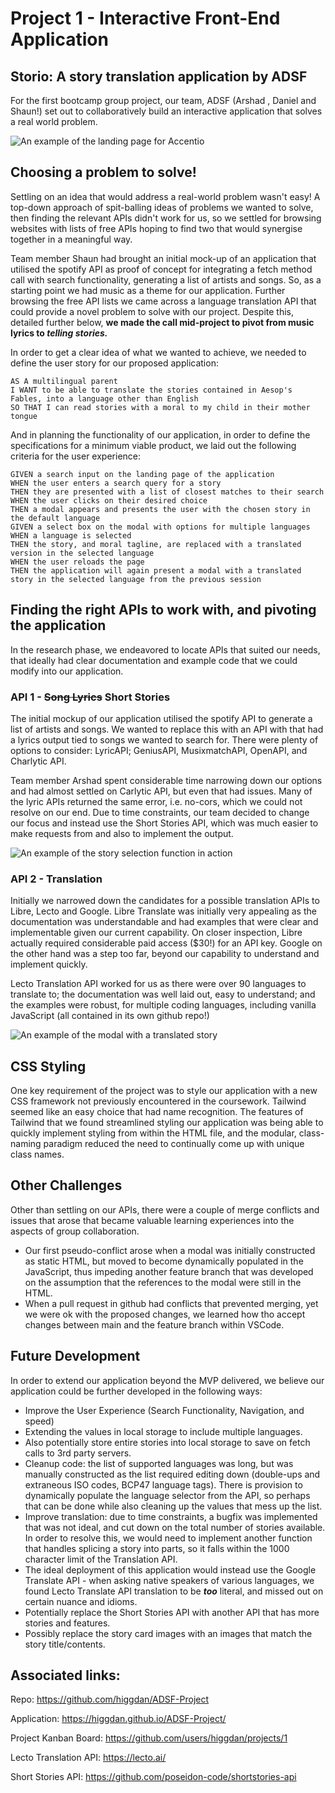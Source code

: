 # Project 1 - Interactive Front-End Application
## Storio: A story translation application by ADSF

For the first bootcamp group project, our team, ADSF (Arshad , Daniel and Shaun!) set out to collaboratively build an interactive application that solves a real world problem. 

![An example of the landing page for Accentio](./assets/landing-page.png)

## Choosing a problem to solve!
Settling on an idea that would address a real-world problem wasn't easy! A top-down approach of spit-balling ideas of problems we wanted to solve, then finding the relevant APIs didn't work for us, so we settled for browsing websites with lists of free APIs hoping to find two that would synergise together in a meaningful way. 

Team member Shaun had brought an initial mock-up of an application that utilised the spotify API as proof of concept for integrating a fetch method call with search functionality, generating a list of artists and songs. So, as a starting point we had music as a theme for our application. Further browsing the free API lists we came across a language translation API that could provide a novel problem to solve with our project. Despite this, detailed further below, **we made the call mid-project to pivot from music lyrics to *telling stories.***

In order to get a clear idea of what we wanted to achieve, we needed to define the user story for our proposed application:
```
AS A multilingual parent
I WANT to be able to translate the stories contained in Aesop's Fables, into a language other than English
SO THAT I can read stories with a moral to my child in their mother tongue
```

And in planning the functionality of our application, in order to define the specifications for a minimum viable product, we laid out the following criteria for the user experience:
```
GIVEN a search input on the landing page of the application
WHEN the user enters a search query for a story
THEN they are presented with a list of closest matches to their search 
WHEN the user clicks on their desired choice
THEN a modal appears and presents the user with the chosen story in the default language
GIVEN a select box on the modal with options for multiple languages
WHEN a language is selected
THEN the story, and moral tagline, are replaced with a translated version in the selected language
WHEN the user reloads the page
THEN the application will again present a modal with a translated story in the selected language from the previous session
```

## Finding the right APIs to work with, and pivoting the application
In the research phase, we endeavored to locate APIs that suited our needs, that ideally had clear documentation and example code that we could modify into our application.
### API 1 - ~~Song Lyrics~~ Short Stories
The initial mockup of our application utilised the spotify API to generate a list of artists and songs. We wanted to replace this with an API with that had a lyrics output tied to songs we wanted to search for. There were plenty of options to consider: LyricAPI; GeniusAPI, MusixmatchAPI, OpenAPI, and Charlytic API. 

Team member Arshad spent considerable time narrowing down our options and had almost settled on Carlytic API, but even that had issues. Many of the lyric APIs returned the same error, i.e. no-cors, which we could not resolve on our end. Due to time constraints, our team decided to change our focus and instead use the Short Stories API, which was much easier to make requests from and also to implement the output.

![An example of the story selection function in action](./assets/story-list.png)

### API 2 - Translation
Initially we narrowed down the candidates for a possible translation APIs to Libre, Lecto and Google. Libre Translate was initially very appealing as the documentation was understandable and had examples that were clear and implementable given our current capability. On closer inspection, Libre actually required considerable paid access ($30!) for an API key. Google on the other hand was a step too far, beyond our capability to understand and implement quickly.

Lecto Translation API worked for us as there were over 90 languages to translate to; the documentation was well laid out, easy to understand; and the examples were robust, for multiple coding languages, including vanilla JavaScript (all contained in its own github repo!)

![An example of the modal with a translated story](./assets/Storio-Translate.gif)

## CSS Styling
One key requirement of the project was to style our application with a new CSS framework not previously encountered in the coursework. Tailwind seemed like an easy choice that had name recognition. The features of Tailwind that we found streamlined styling our application was being able to quickly implement styling from within the HTML file, and the  modular, class-naming paradigm reduced the need to continually come up with unique class names.

## Other Challenges
Other than settling on our APIs, there were a couple of merge conflicts and issues that arose that became valuable learning experiences into the aspects of group collaboration.
* Our first pseudo-conflict arose when a modal was initially constructed as static HTML, but moved to become dynamically populated in the JavaScript, thus impeding another feature branch that was developed on the assumption that the references to the modal were still in the HTML. 
* When a pull request in github had conflicts that prevented merging, yet we were ok with the proposed changes, we learned how tho accept changes between main and the feature branch within VSCode.

## Future Development
In order to extend our application beyond the MVP delivered, we believe our application could be further developed in the following ways:
* Improve the User Experience (Search Functionality, Navigation, and speed)
* Extending the values in local storage to include multiple languages.
* Also potentially store entire stories into local storage to save on fetch calls to 3rd party servers.
* Cleanup code: the list of supported languages was long, but was manually constructed as the list required editing down (double-ups and extraneous ISO codes, BCP47 language tags). There is provision to dynamically populate the language selector from the API, so perhaps that can be done while also cleaning up the values that mess up the list.
* Improve translation: due to time constraints, a bugfix was implemented that was not ideal, and cut down on the total number of stories available. In order to resolve this, we would need to implement another function that handles splicing a story into parts, so it falls within the 1000 character limit of the Translation API.
* The ideal deployment of this application would instead use the Google Translate API - when asking native speakers of various languages, we found Lecto Translate API translation to be ***too*** literal, and missed out on certain nuance and idioms.
* Potentially replace the Short Stories API with another API that has more stories and features. 
* Possibly replace the story card images with an images that match the story title/contents.


## Associated links:

Repo:
https://github.com/higgdan/ADSF-Project

Application:
https://higgdan.github.io/ADSF-Project/

Project Kanban Board:
https://github.com/users/higgdan/projects/1

Lecto Translation API:
https://lecto.ai/

Short Stories API:
https://github.com/poseidon-code/shortstories-api

